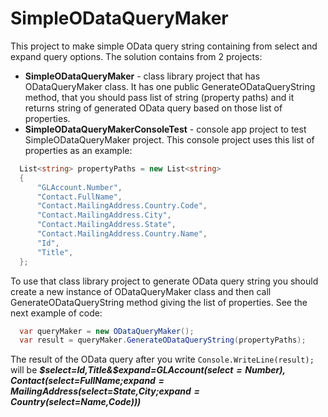 # SimpleODataQueryMaker
This project to make simple OData query string containing from select and expand query options.
The solution contains from 2 projects:
* **SimpleODataQueryMaker** - class library project that has ODataQueryMaker class. It has one public GenerateODataQueryString method, that you should pass list of string (property paths) and it returns string of generated OData query based on those list of properties.
* **SimpleODataQueryMakerConsoleTest** - console app project to test SimpleODataQueryMaker project.
This console project uses this list of properties as an example:
```csharp
  List<string> propertyPaths = new List<string>
  {
      "GLAccount.Number",
      "Contact.FullName",
      "Contact.MailingAddress.Country.Code",
      "Contact.MailingAddress.City",
      "Contact.MailingAddress.State",
      "Contact.MailingAddress.Country.Name",
      "Id",
      "Title",
  };
```
To use that class library project to generate OData query string you should create a new instance of ODataQueryMaker class and then call GenerateODataQueryString method giving the list of properties. See the next example of code: 
```csharp
  var queryMaker = new ODataQueryMaker();
  var result = queryMaker.GenerateODataQueryString(propertyPaths);
```
The result of the OData query after you write `Console.WriteLine(result);` will be 
**<em>$select=Id,Title&$expand=GLAccount($select=Number),Contact($select=FullName;$expand=MailingAddress($select=State,City;$expand=Country($select=Name,Code)))<em>**
